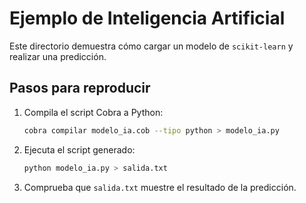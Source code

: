 # Ejemplo de Inteligencia Artificial

Este directorio demuestra cómo cargar un modelo de `scikit-learn` y realizar una predicción.

## Pasos para reproducir

1. Compila el script Cobra a Python:
   ```bash
   cobra compilar modelo_ia.cob --tipo python > modelo_ia.py
   ```
2. Ejecuta el script generado:
   ```bash
   python modelo_ia.py > salida.txt
   ```
3. Comprueba que `salida.txt` muestre el resultado de la predicción.
